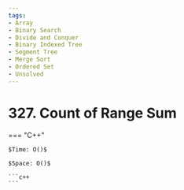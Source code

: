 ```yaml
---
tags:
- Array
- Binary Search
- Divide and Conquer
- Binary Indexed Tree
- Segment Tree
- Merge Sort
- Ordered Set
- Unsolved
---
```



# 327. Count of Range Sum

=== "C++"

    $Time: O()$

    $Space: O()$

    ```c++
    ```